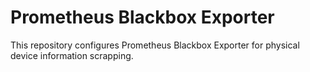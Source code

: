 # Prometheus Blackbox Exporter

This repository configures Prometheus Blackbox Exporter for physical device information scrapping.
